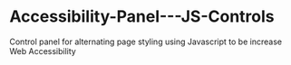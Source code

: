 # Accessibility-Panel---JS-Controls
Control panel for alternating page styling using Javascript to be increase Web Accessibility
